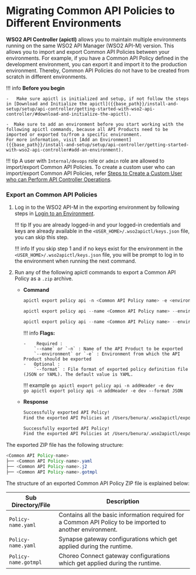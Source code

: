 # Migrating Common API Policies to Different Environments

**WSO2 API Controller (apictl)** allows you to maintain multiple environments running on the same WSO2 API Manager (WSO2 API-M) version. This allows you to import and export Common API Policies between your environments. For example, if you have a Common API Policy defined in the development environment, you can export it and import it to the production environment. Thereby, Common API Policies do not have to be created from scratch in different environments.

!!! info
    **Before you begin** 

    -   Make sure apictl is initialized and setup, if not follow the steps in [Download and Initialize the apictl]({{base_path}}/install-and-setup/setup/api-controller/getting-started-with-wso2-api-controller/#download-and-initialize-the-apictl).

    -  Make sure to add an environment before you start working with the following apictl commands, because all API Products need to be imported or exported to/from a specific environment.      
    For more information, visit [Add an Environment]({{base_path}}/install-and-setup/setup/api-controller/getting-started-with-wso2-api-controller#add-an-environment).

!!! tip
    A user with `Internal/devops` role or `admin` role are allowed to import/export Common API Policies. To create a custom user who can import/export Common API Policies, refer [Steps to Create a Custom User who can Perform API Controller Operations]({{base_path}}/install-and-setup/setup/api-controller/advanced-topics/creating-custom-users-to-perform-api-controller-operations/#steps-to-create-a-custom-user-who-can-perform-api-controller-operations).

### Export an Common API Policies

1.  Log in to the WSO2 API-M in the exporting environment by following steps in [Login to an Environment]({{base_path}}/install-and-setup/setup/api-controller/getting-started-with-wso2-api-controller#login-to-an-environment).  
    
    !!! tip
        If you are already logged-in and your logged-in credentials and keys are already available in the `<USER_HOME>/.wso2apictl/keys.json` file, you can skip this step. 

    !!! info
        If you skip step 1 and if no keys exist for the environment in the `<USER_HOME>/.wso2apictl/keys.json` file, you will be prompt to log in to the environment when running the next command.

2.  Run any of the following apictl commands to export a Common API Policy as a `.zip` archive.  

    -   **Command**
     
        ```go
        apictl export policy api -n <Common API Policy name> -e <environment>  
        ``` 
        ```go
        apictl export policy api --name <Common API Policy name> --environment <environment>  
        ```
        ```go
        apictl export policy api --name <Common API Policy name> --environment <environment> --format <Policy Definition file format>
        ```

        !!! info
            **Flags:**  
            
            -    Required :  
                `--name` or `-n` : Name of the API Product to be exported      
                `--environment` or `-e` : Environment from which the API Product should be exported  
            -   Optional :  
                `--format` : File format of exported policy definition file (JSON or YAML). The default value is YAML.   

        !!! example
            ```go
            apictl export policy api -n addHeader -e dev
            ```          
            ```go
            apictl export policy api -n addHeader -e dev --format JSON
            ``` 

    -   **Response**

        ``` bash tab="Response Format"
        Successfully exported API Policy!
        Find the exported API Policies at /Users/benura/.wso2apictl/exported/policies/api/<Environment Name>/<Policy Name>_<Polic Version>.zip
        ```

        ``` bash tab="Example Response"
        Successfully exported API Policy!
        Find the exported API Policies at /Users/benura/.wso2apictl/exported/policies/api/<Environment Name>/testHeader_v1.zip
        ```

The exported ZIP file has the following structure:

``` java
<Common API Policy-name>
├── <Common API Policy-name>.yaml
├── <Common API Policy-name>.j2
├── <Common API Policy-name>.gotmpl
```

The structure of an exported Common API Policy ZIP file is explained below:

<table>
    <thead>
        <tr class="header">
            <th>Sub Directory/File</th>
            <th>Description</th>
        </tr>
    </thead>
    <tbody>
        <tr class="odd">
            <td><code>Policy-name.yaml</code></td>
            <td>Contains all the basic information required for a Common API Policy to be imported to another environment.</td>
        </tr>
        <tr class="even">
            <td><code>Policy-name.yaml</code></td>
            <td>Synapse gateway configurations which get applied during the runtime.</td>
        </tr>
        <tr class="odd">
            <td><code>Policy-name.gotmpl</code></td>
            <td>Choreo Connect gateway configurations which get applied during the runtime.</td>
        </tr>
    </tbody>
</table>
